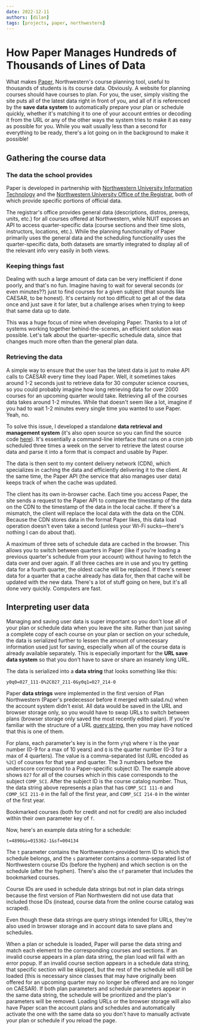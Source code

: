 ```yaml
---
date: 2022-12-11
authors: [dilan]
tags: [projects, paper, northwestern]
---
```


# How Paper Manages Hundreds of Thousands of Lines of Data

What makes [Paper](https://www.dilanxd.com/paper), Northwestern's course planning tool, useful to thousands of students is its course data. Obviously. A website for planning courses should have courses to plan. For you, the user, simply visiting the site puts all of the latest data right in front of you, and all of it is referenced by the **save data system** to automatically prepare your plan or schedule quickly, whether it's matching it to one of your account entries or decoding it from the URL or any of the other ways the system tries to make it as easy as possible for you. While you wait usually less than a second for everything to be ready, there's a lot going on in the background to make it possible!

<!--truncate-->

## Gathering the course data

### The data the school provides

Paper is developed in partnership with [Northwestern University Information Technology](https://www.it.northwestern.edu) and the [Northwestern University Office of the Registrar](https://www.registrar.northwestern.edu), both of which provide specific portions of official data.

The registrar's office provides general data (descriptions, distros, prereqs, units, etc.) for all courses offered at Northwestern, while NUIT exposes an API to access quarter-specific data (course sections and their time slots, instructors, locations, etc.). While the planning functionality of Paper primarily uses the general data and the scheduling functionality uses the quarter-specific data, both datasets are smartly integrated to display all of the relevant info very easily in both views.

### Keeping things fast

Dealing with such a large amount of data can be very inefficient if done poorly, and that's no fun. Imagine having to wait for several seconds (or even minutes??) just to find courses for a given subject (that sounds like CAESAR, to be honest). It's certainly not too difficult to get all of the data once and just save it for later, but a challenge arises when trying to keep that same data up to date.

This was a huge focus of mine when developing Paper. Thanks to a lot of systems working together behind-the-scenes, an efficient solution was possible. Let's talk about the quarter-specific schedule data, since that changes much more often than the general plan data.

### Retrieving the data

A simple way to ensure that the user has the latest data is just to make API calls to CAESAR every time they load Paper. Well, it sometimes takes around 1-2 seconds just to retrieve data for 30 computer science courses, so you could probably imagine how long retrieving data for over 2000 courses for an upcoming quarter would take. Retrieving all of the courses data takes around 1-2 minutes. While that doesn't seem like a lot, imagine if you had to wait 1-2 minutes every single time you wanted to use Paper. Yeah, no.

To solve this issue, I developed a standalone **data retrieval and management system** (it's also open source so you can find the source code [here](https://github.com/dilanx/paper.nu-data)). It's essentially a command-line interface that runs on a cron job scheduled three times a week on the server to retrieve the latest course data and parse it into a form that is compact and usable by Paper.

The data is then sent to my content delivery network (CDN), which specializes in caching the data and efficiently delivering it to the client. At the same time, the Paper API (the service that also manages user data) keeps track of when the cache was updated.

The client has its own in-browser cache. Each time you access Paper, the site sends a request to the Paper API to compare the timestamp of the data on the CDN to the timestamp of the data in the local cache. If there's a mismatch, the client will replace the local data with the data on the CDN. Because the CDN stores data in the format Paper likes, this data load operation doesn't even take a second (unless your Wi-Fi sucks—there's nothing I can do about that).

A maximum of three sets of schedule data are cached in the browser. This allows you to switch between quarters in Paper (like if you're loading a previous quarter's schedule from your account) without having to fetch the data over and over again. If all three caches are in use and you try getting data for a fourth quarter, the oldest cache will be replaced. If there's newer data for a quarter that a cache already has data for, then that cache will be updated with the new data. There's a lot of stuff going on here, but it's all done very quickly. Computers are fast.

## Interpreting user data

Managing and saving user data is super important so you don't lose all of your plan or schedule data when you leave the site. Rather than just saving a complete copy of each course on your plan or section on your schedule, the data is serialized further to lessen the amount of unnecessary information used just for saving, especially when all of the course data is already available separately. This is especially important for the **URL save data system** so that you don't have to save or share an insanely long URL.

The data is serialized into a **data string** that looks something like this:

```
y0q0=027_111-0%2C027_211-0&y0q1=027_214-0
```

Paper **data strings** were implemented in the first version of Plan Northwestern (Paper's predecessor before it merged with salad.nu) when the account system didn't exist. All data would be saved in the URL and browser storage only, so you would have to swap URLs to switch between plans (browser storage only saved the most recently edited plan). If you're familiar with the structure of a URL [query string](https://en.wikipedia.org/wiki/Query_string), then you may have noticed that this is one of them.

For plans, each parameter's key is in the form `yYqQ` where `Y` is the year number (0-9 for a max of 10 years) and `Q` is the quarter number (0-3 for a max of 4 quarters). The value is a comma-separated list (URL encoded as `%2C`) of courses for that year and quarter. The 3 numbers before the underscore correspond to a Paper-specific subject ID. The example above shows `027` for all of the courses which in this case corresponds to the subject `COMP_SCI`. After the subject ID is the course catalog number. Thus, the data string above represents a plan that has `COMP_SCI 111-0` and `COMP_SCI 211-0` in the fall of the first year, and `COMP_SCI 214-0` in the winter of the first year.

Bookmarked courses (both for credit and not for credit) are also included within their own parameter key of `f`.

Now, here's an example data string for a schedule:

```
t=4890&s=015362-1&sf=004134
```

The `t` parameter contains the Northwestern-provided term ID to which the schedule belongs, and the `s` parameter contains a comma-separated list of Northwestern course IDs (before the hyphen) and which section is on the schedule (after the hyphen). There's also the `sf` parameter that includes the bookmarked courses.

Course IDs are used in schedule data strings but not in plan data strings because the first version of Plan Northwestern did not use data that included those IDs (instead, course data from the online course catalog was scraped).

Even though these data strings are query strings intended for URLs, they're also used in browser storage and in account data to save plans and schedules.

When a plan or schedule is loaded, Paper will parse the data string and match each element to the corresponding courses and sections. If an invalid course appears in a plan data string, the plan load will fail with an error popup. If an invalid course section appears in a schedule data string, that specific section will be skipped, but the rest of the schedule will still be loaded (this is necessary since classes that may have originally been offered for an upcoming quarter may no longer be offered and are no longer on CAESAR). If both plan parameters and schedule parameters appear in the same data string, the schedule will be prioritized and the plan's parameters will be removed. Loading URLs or the browser storage will also have Paper scan the account plans and schedules and automatically activate the one with the same data so you don't have to manually activate your plan or schedule if you reload the page.
